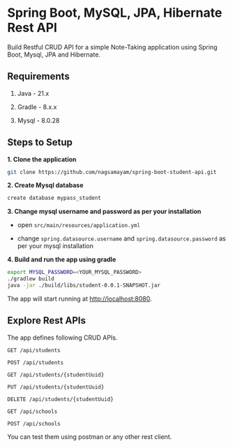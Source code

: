 # Spring Boot, MySQL, JPA, Hibernate Rest API

Build Restful CRUD API for a simple Note-Taking application using Spring Boot, Mysql, JPA and Hibernate.

## Requirements

1. Java - 21.x

2. Gradle - 8.x.x

3. Mysql - 8.0.28

## Steps to Setup

**1. Clone the application**

```bash
git clone https://github.com/nagsamayam/spring-boot-student-api.git
```

**2. Create Mysql database**
```bash
create database mypass_student
```

**3. Change mysql username and password as per your installation**

+ open `src/main/resources/application.yml`

+ change `spring.datasource.username` and `spring.datasource.password` as per your mysql installation

**4. Build and run the app using gradle**

```bash
export MYSQL_PASSWORD=<YOUR_MYSQL_PASSWORD>
./gradlew build
java -jar ./build/libs/student-0.0.1-SNAPSHOT.jar
```

The app will start running at <http://localhost:8080>.

## Explore Rest APIs

The app defines following CRUD APIs.

    GET /api/students
    
    POST /api/students
    
    GET /api/students/{studentUuid}
    
    PUT /api/students/{studentUuid}
    
    DELETE /api/students/{studentUuid}

    GET /api/schools

    POST /api/schools

You can test them using postman or any other rest client.

